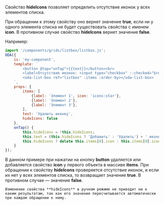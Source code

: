 Свойство **hideIcons** позволяет определить отсутствие иконок у всех элементов списка.

При обращении к этому свойству оно вернет значение **true**, если ни у одного элемента списка не будет существовать свойства с именем **icon**. В противном случае свойство **hideIcons** вернет значение **false**.

Например:

```javascript _run_line_edit_loadoda_[my-component.js]_h=160_
import '/components/grids/listbox/listbox.js';
ODA({
    is: 'my-component',
    template: `
        <button @tap="onTap">{{text}}</button><br>
        <label>Отсутствие иконок: <input type="checkbox" ::checked="$refs.listbox.hideIcons"></label>
        <oda-list-box ref="listbox" :items :order-by></oda-list-box>
    `,
    props: {
        items: [
            {label: 'Элемент 1', icon: 'icons:star'},
            {label: 'Элемент 2'},
            {label: 'Элемент 3'},
        ],
        text: 'Удалить иконку',
        hideIcons: false
    },
    onTap() {
        this.hideIcons = !this.hideIcons;
        this.text = (this.hideIcons ? 'Добавить' : 'Удалить') + ' иконку';
        this.hideIcons ? delete this.items[0].icon : this.items[0].icon = 'icons:star';
    }
});
```

В данном примере при нажатии на кнопку **button** удаляется или добавляется свойство **icon** у первого объекта в массиве **items**. При обращении к свойству **hideIcons** проверяется отсутствие иконок, и если их нет у всех элементов списка, то возвращает значение **true**. В противном случае — значение **false**.

``` info_md
Изменение свойства **hideIcons** в ручном режиме не приводит ни к каким результатам, так как его значение пересчитывается автоматически при каждом обращении к нему.
```
